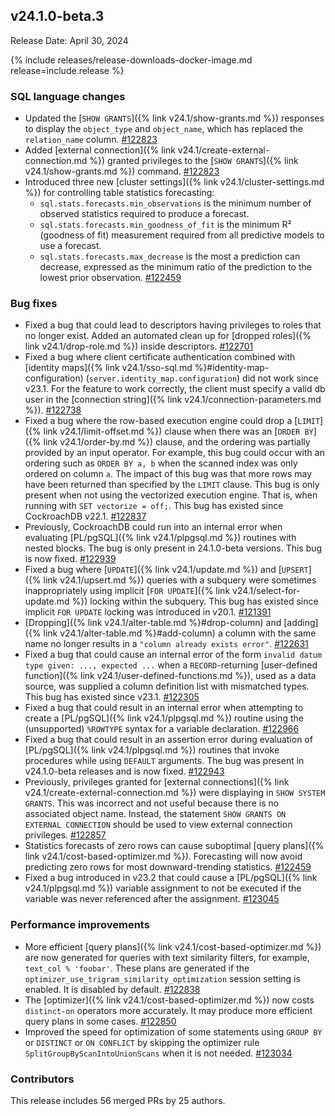 ## v24.1.0-beta.3

Release Date: April 30, 2024

{% include releases/release-downloads-docker-image.md release=include.release %}

<h3 id="v24-1-0-beta-3-sql-language-changes">SQL language changes</h3>

- Updated the [`SHOW GRANTS`]({% link v24.1/show-grants.md %}) responses to display the `object_type` and `object_name`, which has replaced the `relation_name` column. [#122823][#122823]
- Added [external connection]({% link v24.1/create-external-connection.md %}) granted privileges to the [`SHOW GRANTS`]({% link v24.1/show-grants.md %}) command. [#122823][#122823]
- Introduced three new [cluster settings]({% link v24.1/cluster-settings.md %}) for controlling table statistics forecasting:
    - `sql.stats.forecasts.min_observations` is the minimum number of observed statistics required to produce a forecast.
    - `sql.stats.forecasts.min_goodness_of_fit` is the minimum R² (goodness of fit) measurement required from all predictive models to use a forecast.
    - `sql.stats.forecasts.max_decrease` is the most a prediction can decrease, expressed as the minimum ratio of the prediction to the lowest prior observation. [#122459][#122459]

<h3 id="v24-1-0-beta-3-bug-fixes">Bug fixes</h3>

- Fixed a bug that could lead to descriptors having privileges to roles that no longer exist. Added an automated clean up for [dropped roles]({% link v24.1/drop-role.md %}) inside descriptors. [#122701][#122701]
- Fixed a bug where client certificate authentication combined with [identity maps]({% link v24.1/sso-sql.md %}#identity-map-configuration) (`server.identity_map.configuration`) did not work since v23.1. For the feature to work correctly, the client must specify a valid db user in the [connection string]({% link v24.1/connection-parameters.md %}). [#122738][#122738]
- Fixed a bug where the row-based execution engine could drop a [`LIMIT`]({% link v24.1/limit-offset.md %}) clause when there was an [`ORDER BY`]({% link v24.1/order-by.md %}) clause, and the ordering was partially provided by an input operator. For example, this bug could occur with an ordering such as `ORDER BY a, b` when the scanned index was only ordered on column `a`. The impact of this bug was that more rows may have been returned than specified by the `LIMIT` clause. This bug is only present when not using the vectorized execution engine. That is, when running with `SET vectorize = off;`. This bug has existed since CockroachDB v22.1. [#122837][#122837]
- Previously, CockroachDB could run into an internal error when evaluating [PL/pgSQL]({% link v24.1/plpgsql.md %}) routines with nested blocks. The bug is only present in 24.1.0-beta versions. This bug is now fixed. [#122939][#122939]
- Fixed a bug where [`UPDATE`]({% link v24.1/update.md %}) and [`UPSERT`]({% link v24.1/upsert.md %}) queries with a subquery were sometimes inappropriately using implicit [`FOR UPDATE`]({% link v24.1/select-for-update.md %}) locking within the subquery. This bug has existed since implicit `FOR UPDATE` locking was introduced in v20.1. [#121391][#121391]
- [Dropping]({% link v24.1/alter-table.md %}#drop-column) and [adding]({% link v24.1/alter-table.md %}#add-column) a column with the same name no longer results in a `"column already exists error"`. [#122631][#122631]
- Fixed a bug that could cause an internal error of the form `invalid datum type given: ..., expected ...` when a `RECORD`-returning [user-defined function]({% link v24.1/user-defined-functions.md %}), used as a data source, was supplied a column definition list with mismatched types. This bug has existed since v23.1. [#122305][#122305]
- Fixed a bug that could result in an internal error when attempting to create a [PL/pgSQL]({% link v24.1/plpgsql.md %}) routine using the (unsupported) `%ROWTYPE` syntax for a variable declaration. [#122966][#122966]
- Fixed a bug that could result in an assertion error during evaluation of [PL/pgSQL]({% link v24.1/plpgsql.md %}) routines that invoke procedures while using `DEFAULT` arguments. The bug was present in v24.1.0-beta releases and is now fixed. [#122943][#122943]
- Previously, privileges granted for [external connections]({% link v24.1/create-external-connection.md %}) were displaying in `SHOW SYSTEM GRANTS`. This was incorrect and not useful because there is no associated object name. Instead, the  statement `SHOW GRANTS ON EXTERNAL CONNECTION` should be used to view external connection privileges. [#122857][#122857]
- Statistics forecasts of zero rows can cause suboptimal [query plans]({% link v24.1/cost-based-optimizer.md %}). Forecasting will now avoid predicting zero rows for most downward-trending statistics. [#122459][#122459]
- Fixed a bug introduced in v23.2 that could cause a [PL/pgSQL]({% link v24.1/plpgsql.md %}) variable assignment to not be executed if the variable was never referenced after the assignment. [#123045][#123045]

<h3 id="v24-1-0-beta-3-performance-improvements">Performance improvements</h3>

- More efficient [query plans]({% link v24.1/cost-based-optimizer.md %}) are now generated for queries with text similarity filters, for example, `text_col % 'foobar'`. These plans are generated if the `optimizer_use_trigram_similarity_optimization` session setting is enabled. It is disabled by default. [#122838][#122838]
- The [optimizer]({% link v24.1/cost-based-optimizer.md %}) now costs `distinct-on` operators more accurately. It may produce more efficient query plans in some cases. [#122850][#122850]
- Improved the speed for optimization of some statements using `GROUP BY` or `DISTINCT` or `ON CONFLICT` by skipping the optimizer rule `SplitGroupByScanIntoUnionScans` when it is not needed. [#123034][#123034]

<div class="release-note-contributors" markdown="1">

<h3 id="v24-1-0-beta-3-contributors">Contributors</h3>

This release includes 56 merged PRs by 25 authors.

</div>

[#121391]: https://github.com/cockroachdb/cockroach/pull/121391
[#122305]: https://github.com/cockroachdb/cockroach/pull/122305
[#122459]: https://github.com/cockroachdb/cockroach/pull/122459
[#122631]: https://github.com/cockroachdb/cockroach/pull/122631
[#122701]: https://github.com/cockroachdb/cockroach/pull/122701
[#122738]: https://github.com/cockroachdb/cockroach/pull/122738
[#122823]: https://github.com/cockroachdb/cockroach/pull/122823
[#122837]: https://github.com/cockroachdb/cockroach/pull/122837
[#122838]: https://github.com/cockroachdb/cockroach/pull/122838
[#122850]: https://github.com/cockroachdb/cockroach/pull/122850
[#122857]: https://github.com/cockroachdb/cockroach/pull/122857
[#122939]: https://github.com/cockroachdb/cockroach/pull/122939
[#122943]: https://github.com/cockroachdb/cockroach/pull/122943
[#122966]: https://github.com/cockroachdb/cockroach/pull/122966
[#123034]: https://github.com/cockroachdb/cockroach/pull/123034
[#123045]: https://github.com/cockroachdb/cockroach/pull/123045
